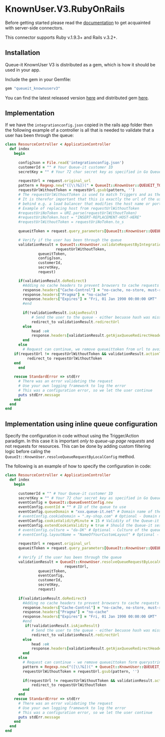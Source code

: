 # KnownUser.V3.RubyOnRails
Before getting started please read the [documentation](https://github.com/queueit/Documentation/tree/main/serverside-connectors) to get acquainted with server-side connectors.

This connector supports Ruby v.1.9.3+ and Rails v.3.2+.

## Installation
Queue-it KnownUser V3 is distributed as a gem, which is how it should be used in your app.

Include the gem in your Gemfile:

```ruby
gem "queueit_knownuserv3"
```

You can find the latest released version [here](https://github.com/queueit/KnownUser.V3.RubyOnRails/releases/latest) and distributed 
gem [here](https://rubygems.org/gems/queueit_knownuserv3).


## Implementation
If we have the `integrationconfig.json` copied in the rails app folder then 
the following example of a controller is all that is needed to validate that a user has been through the queue:

```ruby
class ResourceController < ApplicationController
  def index
    begin
	
      configJson = File.read('integrationconfig.json')
      customerId = "" # Your Queue-it customer ID
      secretKey = "" # Your 72 char secret key as specified in Go Queue-it self-service platform
		
      requestUrl = request.original_url
      pattern = Regexp.new("([\\?&])(" + QueueIt::KnownUser::QUEUEIT_TOKEN_KEY + "=[^&]*)", Regexp::IGNORECASE)
      requestUrlWithoutToken = requestUrl.gsub(pattern, '')
      # The requestUrlWithoutToken is used to match Triggers and as the Target url (where to return the users to).
      # It is therefor important that this is exactly the url of the users browsers. So, if your webserver is 
      # behind e.g. a load balancer that modifies the host name or port, reformat requestUrlWithoutToken before proceeding.		
      # Example of replacing host from requestUrlWithoutToken  
      #requestUriNoToken = URI.parse(requestUrlWithoutToken)
      #requestUriNoToken.host = "INSERT-REPLACEMENT-HOST-HERE"
      #requestUrlWithoutToken = requestUriNoToken.to_s
			
      queueitToken = request.query_parameters[QueueIt::KnownUser::QUEUEIT_TOKEN_KEY.to_sym]

      # Verify if the user has been through the queue
      validationResult = QueueIt::KnownUser.validateRequestByIntegrationConfig(
	                   requestUrlWithoutToken,
			   queueitToken,
			   configJson,
			   customerId,
			   secretKey,			   
			   request)

      if(validationResult.doRedirect)      
        #Adding no cache headers to prevent browsers to cache requests
        response.headers["Cache-Control"] = "no-cache, no-store, must-revalidate, max-age=0"
        response.headers["Pragma"] = "no-cache"
        response.headers["Expires"] = "Fri, 01 Jan 1990 00:00:00 GMT"
        #end
        
        if(!validationResult.isAjaxResult)
            # Send the user to the queue - either becuase hash was missing or becuase is was invalid
            redirect_to validationResult.redirectUrl
        else
            head :ok
            response.headers[validationResult.getAjaxQueueRedirectHeaderKey()] = validationResult.getAjaxRedirectUrl()
        end        
      else
        # Request can continue, we remove queueittoken from url to avoid sharing of user specific token	
	if(requestUrl != requestUrlWithoutToken && validationResult.actionType == "Queue")	
          redirect_to requestUrlWithoutToken
	end
      end
    
    rescue StandardError => stdErr
      # There was an error validating the request
      # Use your own logging framework to log the error
      # This was a configuration error, so we let the user continue
      puts stdErr.message
    end
  end
end
```


## Implementation using inline queue configuration
Specify the configuration in code without using the Trigger/Action paradigm. In this case it is important *only to queue-up page requests* and not requests for resources. 
This can be done by adding custom filtering logic before caling the `QueueIt::KnownUser.resolveQueueRequestByLocalConfig` method. 

The following is an example of how to specify the configuration in code:

```ruby
class ResourceController < ApplicationController	
  def index	
    begin 	  
     
      customerId = "" # Your Queue-it customer ID
      secretKey = "" # Your 72 char secret key as specified in Go Queue-it self-service platform		
      eventConfig = QueueIt::QueueEventConfig.new
      eventConfig.eventId = "" # ID of the queue to use
      eventConfig.queueDomain = "xxx.queue-it.net" # Domain name of the queue.
      # eventConfig.cookieDomain = ".my-shop.com" # Optional - Domain name where the Queue-it session cookie should be saved
      eventConfig.cookieValidityMinute = 15 # Validity of the Queue-it session cookie should be positive number.
      eventConfig.extendCookieValidity = true # Should the Queue-it session cookie validity time be extended each time the validation runs?
      # eventConfig.culture = "da-DK" # Optional - Culture of the queue layout in the format specified here: https:#msdn.microsoft.com/en-us/library/ee825488(v=cs.20).aspx. If unspecified then settings from Event will be used.
      # eventConfig.layoutName = "NameOfYourCustomLayout" # Optional - Name of the queue layout. If unspecified then settings from Event will be used.
      
      requestUrl = request.original_url
      queueitToken = request.query_parameters[QueueIt::KnownUser::QUEUEIT_TOKEN_KEY.to_sym]
      
      # Verify if the user has been through the queue
      validationResult = QueueIt::KnownUser.resolveQueueRequestByLocalConfig(
      	                   requestUrl,
			   queueitToken,
			   eventConfig,
			   customerId,
			   secretKey,
			   request)
      
      if(validationResult.doRedirect)	
        #Adding no cache headers to prevent browsers to cache requests
        response.headers["Cache-Control"] = "no-cache, no-store, must-revalidate, max-age=0"
        response.headers["Pragma"] = "no-cache"
        response.headers["Expires"] = "Fri, 01 Jan 1990 00:00:00 GMT"
        #end
      	 if(!validationResult.isAjaxResult)
            # Send the user to the queue - either becuase hash was missing or becuase is was invalid
            redirect_to validationResult.redirectUrl
        else
            head :ok
            response.headers[validationResult.getAjaxQueueRedirectHeaderKey()] = validationResult.getAjaxRedirectUrl()
        end
      else
      	# Request can continue - we remove queueittoken form querystring parameter to avoid sharing of user specific token				
      	pattern = Regexp.new("([\\?&])(" + QueueIt::KnownUser::QUEUEIT_TOKEN_KEY + "=[^&]*)", Regexp::IGNORECASE)
      	requestUrlWithoutToken = requestUrl.gsub(pattern, '')
      	
      	if(requestUrl != requestUrlWithoutToken && validationResult.actionType == "Queue")
      	    redirect_to requestUrlWithoutToken
      	end
      end
    rescue StandardError => stdErr
      # There was an error validating the request
      # Use your own logging framework to log the error
      # This was a configuration error, so we let the user continue
      puts stdErr.message
    end
  end
end
```
